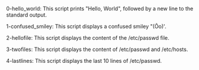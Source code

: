 0-hello_world: This script prints "Hello, World", followed by a new line to the standard output.

1-confused_smiley: This script displays a confused smiley "(Ôo)'.

2-hellofile: This script displays the content of the /etc/passwd file.

3-twofiles: This script displays the content of /etc/passwd and /etc/hosts.

4-lastlines: This script displays the last 10 lines of /etc/passwd.


